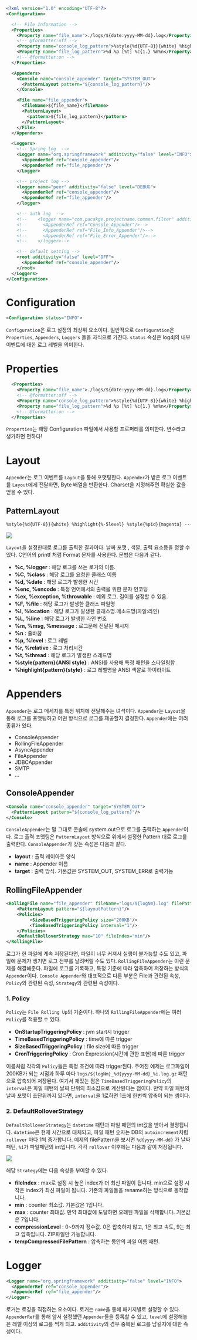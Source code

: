 ```xml
<?xml version="1.0" encoding="UTF-8"?>
<Configuration>

  <!-- File Information -->
  <Properties>
    <Property name="file_name">./logs/${date:yyyy-MM-dd}.log</Property>
    <!-- @formatter:off -->
    <Property name="console_log_pattern">%style{%d{UTF-8}}{white} %highlight{%-5level} %style{%pid}{magenta} --- [%style{%t}{bright,blue}] %style{%c{1.}}{cyan}: %msg%n%throwable</Property>
    <Property name="file_log_pattern">%d %p [%t] %c{1.} %m%n</Property>
    <!-- @formatter:on -->
  </Properties>

  <Appenders>
    <Console name="console_appender" target="SYSTEM_OUT">
      <PatternLayout pattern="${console_log_pattern}"/>
    </Console>

    <File name="file_appender">
      <fileName>${file_name}</fileName>
      <PatternLayout>
        <pattern>${file_log_pattern}</pattern>
      </PatternLayout>
    </File>
  </Appenders>

  <Loggers>
    <!-- Spring log  -->
    <Logger name="org.springframework" additivity="false" level="INFO">
      <AppenderRef ref="console_appender"/>
      <AppenderRef ref="file_appender"/>
    </Logger>

    <!-- project log -->
    <logger name="peer" additivity="false" level="DEBUG">
      <AppenderRef ref="console_appender"/>
      <AppenderRef ref="file_appender"/>
    </logger>

    <!-- auth log  -->
    <!--    <logger name="com.pacakge.projectname.common.filter" additivity="false" level="INFO">-->
    <!--      <AppenderRef ref="Console_Appender"/>-->
    <!--      <AppenderRef ref="File_Info_Appender"/>-->
    <!--      <AppenderRef ref="File_Error_Appender"/>-->
    <!--    </logger>-->

    <!-- default setting -->
    <root additivity="false" level="OFF">
      <AppenderRef ref="console_appender"/>
    </root>
  </Loggers>
</Configuration>

```

# Configuration

```xml
<Configuration status="INFO">
```

`Configuration`은 로그 설정의 최상위 요소이다. 일반적으로 `Configuration`은 `Properties`, `Appenders`, `Loggers` 들을 자식으로 가진다.
`status` 속성은 log4j의 내부 이벤트에 대한 로그 레벨을 의미한다.

# Properties

```xml
  <Properties>
    <Property name="file_name">./logs/${date:yyyy-MM-dd}.log</Property>
    <!-- @formatter:off -->
    <Property name="console_log_pattern">%style{%d{UTF-8}}{white} %highlight{%-5level} %style{%pid}{magenta} --- [%style{%t}{bright,blue}] %style{%c{1.}}{cyan}: %msg%n%throwable</Property>
    <Property name="file_log_pattern">%d %p [%t] %c{1.} %m%n</Property>
    <!-- @formatter:on -->
  </Properties>
```

`Properties`는 해당 Configuration 파일에서 사용할 프로퍼티를 의미한다. 변수라고 생가하면 편하다!

# Layout

`Appender`는 로그 이벤트를 `Layout`을 통해 포맷팅한다. `Appender`가 받은 로그 이벤트를 `Layout`에게 전달하면, Byte 배열을 반환한다. Charset을 지정해주면 확실한 값을 얻을 수 있다.

## PatternLayout

```xml
%style{%d{UTF-8}}{white} %highlight{%-5level} %style{%pid}{magenta} --- [%style{%t}{bright,blue}] %style{%c{1.}}{cyan}: %msg%n%throwable
```

![](https://i.imgur.com/LuOHYXu.png)


`Layout`을 설정한대로 로그를 출력한 결과이다. 날짜 포맷 , 색깔, 출력 요소등을 정할 수 있다. C언어의 printf 처럼 Format 문자를 사용한다. 문법은 다음과 같다.

- **%c, %logger** : 해당 로그를 쓰는 로거의 이름.
- **%C, %class** : 해당 로그를 요청한 클래스 이름
- **%d, %date** : 해당 로그가 발생한 시간
- **%enc, %encode** : 특정 언어에서의 출력을 위한 문자 인코딩
- **%ex, %exception, %throwable** : 예외 로그. 길이를 설정할 수 있음.
- **%F, %file** : 해당 로그가 발생한 클래스 파일명
- **%l, %location** : 해당 로그가 발생한 클래스명.메소드명(파일:라인)
- **%L, %line** : 해당 로그가 발생한 라인 번호
- **%m, %msg, %message** : 로그문에 전달된 메시지
- **%n** : 줄바꿈
- **%p, %level** : 로그 레벨
- **%r, %relative** : 로그 처리시간
- **%t, %thread** : 해당 로그가 발생한 스레드명
- **%style{pattern}{ANSI style}** : ANSI를 사용해 특정 패턴을 스타일링함
- **%highlight{pattern}{style}** : 로그 레벨명을 ANSI 색깔로 하이라이트

# Appenders

`Appender`는 로그 메세지를 특정 위치에 전달해주는 녀석이다. `Appender`는 `Layout`을 통해 로그를 포맷팅하고 어떤 방식으로 로그를 제공할지 결정한다. `Appender`에는 여러 종류가 있다.

- ConsoleAppender
- RollingFileAppender
- AsyncAppender
- FileAppender
- JDBCAppender
- SMTP
- ...

## ConsoleAppender

```xml
<Console name="console_appender" target="SYSTEM_OUT">
  <PatternLayout pattern="${console_log_pattern}"/>
</Console>
```

`ConsoleAppender`는 말 그대로 콘솔에 system.out으로 로그를 출력하는 `Appender`이다. 로그 출력 포맷팅은 `PatternLayout` 방식으로 위에서 설정한 Pattern 대로 로그를 출력한다.
`ConsoleAppender`가 갖는 속성은 다음과 같다.

- **layout** : 출력 레이아웃 양식
- **name** : Appender 이름
- **target** : 출력 방식. 기본값은 SYSTEM_OUT, SYSTEM_ERR로 출력가능

## RollingFileAppender

```xml
<RollingFile name="file_appender" fileName="logs/${logNm}.log" filePattern="logs/${logNm}_%d{yyyy-MM-dd}_%i.log.gz">
    <PatternLayout pattern="${layoutPattern}"/>
    <Policies>
         <SizeBasedTriggeringPolicy size="200KB"/>
         <TimeBasedTriggeringPolicy interval="1"/>
    </Policies>
    <DefaultRolloverStrategy max="10" fileIndex="min"/>
</RollingFile>
```

로그가 한 파일에 계속 저장된다면, 파일이 너무 커져서 실행이 불가능할 수도 있고, 파일에 문제가 생기면 로그 전부를 날려버릴 수도 있다. `RollingFileAppender`는 이런 문제를 해결해준다. 파일에 로그를 기록하고, 특정 기준에 따라 압축하여 저장하는 방식의 `Appender`이다. `Console Appender`와 대표적으로 다른 부분은 File과 관련된 속성, `Policy`와 관련된 속성, `Strategy`와 관련된 속성이다.

### 1. Policy

`Policy`는 `File Rolling Up`의 기준이다. 하나의 `RollingFileAppender`에는 여러 `Policy`를 적용할 수 있다.

- **OnStartupTriggeringPolicy** : jvm start시 trigger
- **TimeBasedTriggeringPolicy** : time에 따른 trigger
- **SizeBasedTriggeringPolicy** : file size에 따른 trigger
- **CronTriggeringPolicy** : Cron Expression(시간에 관한 표현)에 따른 trigger

이름처럼 각각의 `Policy`들은 특정 조건에 따라 trigger된다. 주어진 예제는 로그파일이 200KB가 되는 시점과 하루 마다 `logs/${logNm}_%d{yyyy-MM-dd}_%i.log.gz` 패턴으로 압축되어 저장된다.
여기서 재밌는 점은 `TimeBasedTriggeringPolicy`의 `interval`은 파일 패턴의 날짜 단위의 최소값으로 계산된다는 점이다. 만약 파일 패턴의 날짜 포맷이 초단위까지 있다면, `interval`을 1로하면 1초에 한번씩 압축이 되는 셈이다.

### 2. DefaultRolloverStrategy

`DefaultRolloverStrategy`는 `datetime` 패턴과 파일 패턴의 int값을 받아서 결정됩니다. `datetime`은 현재 시간으로 대체되고, 파일 패턴 숫자는 DB의 `autoincrement`처럼 `rollover` 마다 1씩 증가합니다. 예제의 filePattern을 보시면 `%d{yyyy-MM-dd}` 가 날짜 패턴, `%i`가 파일패턴의 int입니다. 각각 `rollover` 이후에는 다음과 같이 저장됩니다.

![](https://i.imgur.com/7vm7gOV.png)

해당 `Strategy`에는 다음 속성을 부여할 수 있다.

- **fileIndex** : max로 설정 시 높은 index가 더 최신 파일이 됩니다. min으로 설정 시 작은 index가 최신 파일이 됩니다. 기존의 파일들을 rename하는 방식으로 동작합니다.
- **min** : counter 최소값. 기본값은 1입니다.
- **max** : counter 최대값. 만약 최대값에 도달하면 오래된 파일을 삭제합니다. 기본값은 7입니다.
- **compressionLevel** : 0~9까지 정수값. 0은 압축하지 않고, 1은 최고 속도, 9는 최고 압축입니다. ZIP파일만 가능합니다.
- **tempCompressedFilePattern** : 압축하는 동안의 파일 이름 패턴.

# Logger

```xml
<Logger name="org.springframework" additivity="false" level="INFO">
  <AppenderRef ref="console_appender"/>
  <AppenderRef ref="file_appender"/>
</Logger>
```

로거는 로깅을 직접하는 요소이다. 로거는 `name`을 통해 패키지별로 설정할 수 있다.
`AppenderRef`를 통해 앞서 설정했던 `Appender`들을 등록할 수 있고, `level`에 설정해놓은 레벨 이상의 로그를 찍게 되고. `additivity`의 경우 중복된 로그를 남길지에 대한 속성이다.
